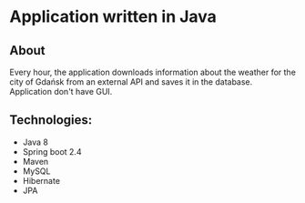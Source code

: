 # Application written in Java

## About

Every hour, the application downloads information about the weather for the city of Gdańsk from an external API and saves it in the database. Application don't have GUI.


## Technologies:

- Java 8
- Spring boot 2.4
- Maven
- MySQL
- Hibernate
- JPA

